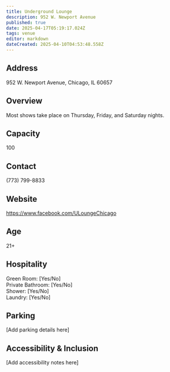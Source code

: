 ```yaml
---
title: Underground Lounge
description: 952 W. Newport Avenue
published: true
date: 2025-04-17T05:19:17.024Z
tags: venue
editor: markdown
dateCreated: 2025-04-10T04:53:48.558Z
---
```


## Address

952 W. Newport Avenue, Chicago, IL 60657

## Overview

Most shows take place on Thursday, Friday, and Saturday nights.

## Capacity

100

## Contact

(773) 799-8833

## Website

https://www.facebook.com/ULoungeChicago

## Age

21+

## Hospitality

Green Room: [Yes/No]  
Private Bathroom: [Yes/No]  
Shower: [Yes/No]  
Laundry: [Yes/No]

## Parking

[Add parking details here]

## Accessibility & Inclusion

[Add accessibility notes here]
